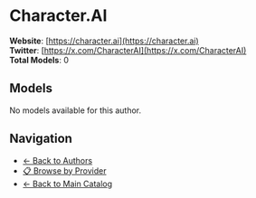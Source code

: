 # Character.AI

**Website**: [https://character.ai](https://character.ai)  
**Twitter**: [https://x.com/CharacterAI](https://x.com/CharacterAI)  
**Total Models**: 0

## Models

No models available for this author.

## Navigation

- [← Back to Authors](../README.md)
- [📋 Browse by Provider](../../providers/README.md)
- [← Back to Main Catalog](../../README.md)
